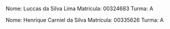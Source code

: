 Nome: Luccas da Silva Lima
Matrícula: 00324683
Turma: A

Nome: Henrique Carniel da Silva
Matrícula: 00335626
Turma: A